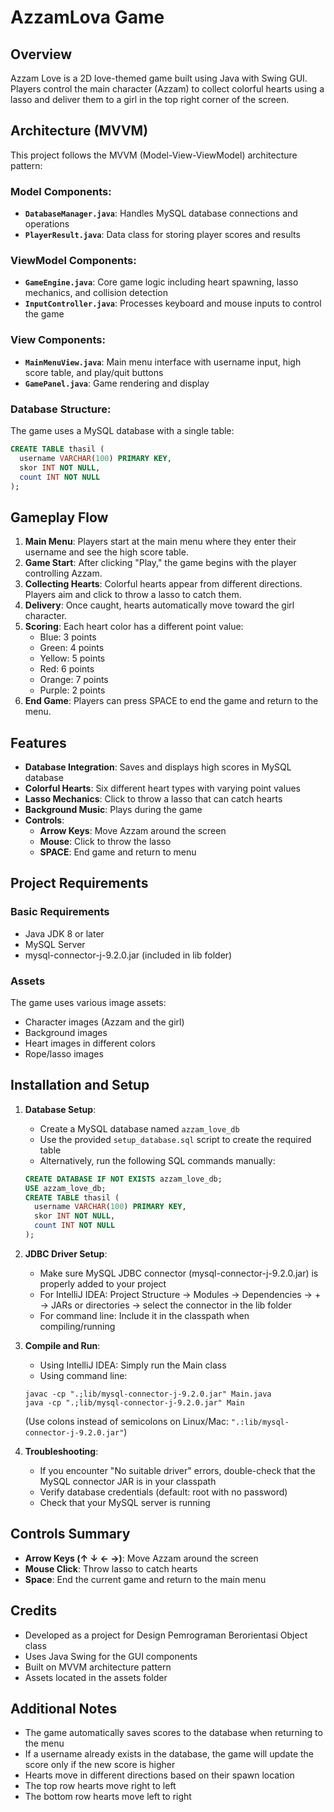 # AzzamLova Game

## Overview
Azzam Love is a 2D love-themed game built using Java with Swing GUI. Players control the main character (Azzam) to collect colorful hearts using a lasso and deliver them to a girl in the top right corner of the screen.

## Architecture (MVVM)
This project follows the MVVM (Model-View-ViewModel) architecture pattern:

### Model Components:
- **`DatabaseManager.java`**: Handles MySQL database connections and operations
- **`PlayerResult.java`**: Data class for storing player scores and results

### ViewModel Components:
- **`GameEngine.java`**: Core game logic including heart spawning, lasso mechanics, and collision detection
- **`InputController.java`**: Processes keyboard and mouse inputs to control the game

### View Components:
- **`MainMenuView.java`**: Main menu interface with username input, high score table, and play/quit buttons
- **`GamePanel.java`**: Game rendering and display

### Database Structure:
The game uses a MySQL database with a single table:
```sql
CREATE TABLE thasil (
  username VARCHAR(100) PRIMARY KEY,
  skor INT NOT NULL,
  count INT NOT NULL
);
```

## Gameplay Flow

1. **Main Menu**: Players start at the main menu where they enter their username and see the high score table.
2. **Game Start**: After clicking "Play," the game begins with the player controlling Azzam.
3. **Collecting Hearts**: Colorful hearts appear from different directions. Players aim and click to throw a lasso to catch them.
4. **Delivery**: Once caught, hearts automatically move toward the girl character.
5. **Scoring**: Each heart color has a different point value:
   - Blue: 3 points
   - Green: 4 points
   - Yellow: 5 points
   - Red: 6 points
   - Orange: 7 points
   - Purple: 2 points
6. **End Game**: Players can press SPACE to end the game and return to the menu.

## Features
- **Database Integration**: Saves and displays high scores in MySQL database
- **Colorful Hearts**: Six different heart types with varying point values
- **Lasso Mechanics**: Click to throw a lasso that can catch hearts
- **Background Music**: Plays during the game
- **Controls**: 
  - **Arrow Keys**: Move Azzam around the screen
  - **Mouse**: Click to throw the lasso
  - **SPACE**: End game and return to menu

## Project Requirements

### Basic Requirements
- Java JDK 8 or later
- MySQL Server
- mysql-connector-j-9.2.0.jar (included in lib folder)

### Assets
The game uses various image assets:
- Character images (Azzam and the girl)
- Background images
- Heart images in different colors
- Rope/lasso images

## Installation and Setup

1. **Database Setup**:
   - Create a MySQL database named `azzam_love_db`
   - Use the provided `setup_database.sql` script to create the required table
   - Alternatively, run the following SQL commands manually:
   ```sql
   CREATE DATABASE IF NOT EXISTS azzam_love_db;
   USE azzam_love_db;
   CREATE TABLE thasil (
     username VARCHAR(100) PRIMARY KEY,
     skor INT NOT NULL,
     count INT NOT NULL
   );
   ```
   
2. **JDBC Driver Setup**:
   - Make sure MySQL JDBC connector (mysql-connector-j-9.2.0.jar) is properly added to your project
   - For IntelliJ IDEA: Project Structure → Modules → Dependencies → + → JARs or directories → select the connector in the lib folder
   - For command line: Include it in the classpath when compiling/running
   
3. **Compile and Run**:
   - Using IntelliJ IDEA: Simply run the Main class
   - Using command line: 
   ```
   javac -cp ".;lib/mysql-connector-j-9.2.0.jar" Main.java
   java -cp ".;lib/mysql-connector-j-9.2.0.jar" Main
   ```
   (Use colons instead of semicolons on Linux/Mac: `".:lib/mysql-connector-j-9.2.0.jar"`)
   
4. **Troubleshooting**:
   - If you encounter "No suitable driver" errors, double-check that the MySQL connector JAR is in your classpath
   - Verify database credentials (default: root with no password)
   - Check that your MySQL server is running

## Controls Summary

- **Arrow Keys (↑ ↓ ← →)**: Move Azzam around the screen
- **Mouse Click**: Throw lasso to catch hearts
- **Space**: End the current game and return to the main menu

## Credits

- Developed as a project for Design Pemrograman Berorientasi Object class
- Uses Java Swing for the GUI components
- Built on MVVM architecture pattern
- Assets located in the assets folder

## Additional Notes

- The game automatically saves scores to the database when returning to the menu
- If a username already exists in the database, the game will update the score only if the new score is higher
- Hearts move in different directions based on their spawn location
- The top row hearts move right to left
- The bottom row hearts move left to right
